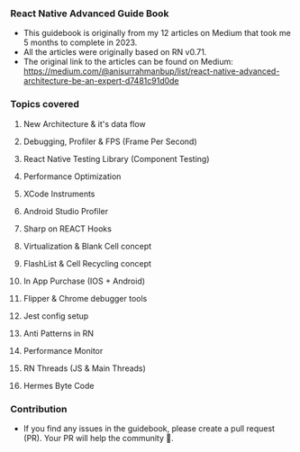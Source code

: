### React Native Advanced Guide Book

- This guidebook is originally from my 12 articles on Medium that took me 5 months to complete in 2023.
- All the articles were originally based on RN v0.71.
- The original link to the articles can be found on Medium: https://medium.com/@anisurrahmanbup/list/react-native-advanced-architecture-be-an-expert-d7481c91d0de

### Topics covered

1. New Architecture & it's data flow

2. Debugging, Profiler & FPS (Frame Per Second)

3. React Native Testing Library (Component Testing)

4. Performance Optimization

5. XCode Instruments

6. Android Studio Profiler

7. Sharp on REACT Hooks

8. Virtualization & Blank Cell concept

9. FlashList & Cell Recycling concept

10. In App Purchase (IOS + Android)

11. Flipper & Chrome debugger tools

12. Jest config setup

13. Anti Patterns in RN

14. Performance Monitor

15. RN Threads (JS & Main Threads)

16. Hermes Byte Code

### Contribution

- If you find any issues in the guidebook, please create a pull request (PR). Your PR will help the community 🚀.
